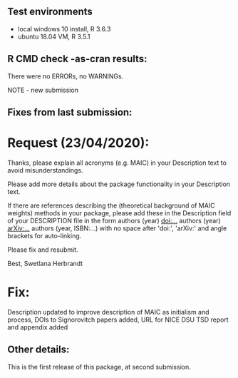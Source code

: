 ## Test environments
* local windows 10 install, R 3.6.3
* ubuntu 18.04 VM, R 3.5.1

## R CMD check -as-cran results:
There were no ERRORs, no WARNINGs.

NOTE - new submission

## Fixes from last submission:

# Request (23/04/2020):
Thanks, please explain all acronyms (e.g. MAIC) in your Description text to avoid misunderstandings.

Please add more details about the package functionality in your Description text.

If there are references describing the (theoretical background of MAIC
weights) methods in your package, please add these in the Description field of your DESCRIPTION file in the form authors (year) <doi:...> authors (year) <arXiv:...> authors (year, ISBN:...) with no space after 'doi:', 'arXiv:' and angle brackets for auto-linking.

Please fix and resubmit.

Best,
Swetlana Herbrandt

# Fix:
Description updated to improve description of MAIC as initialism and process,
DOIs to Signorovitch papers added, URL for NICE DSU TSD report and appendix
added

## Other details:

This is the first release of this package, at second submission.
